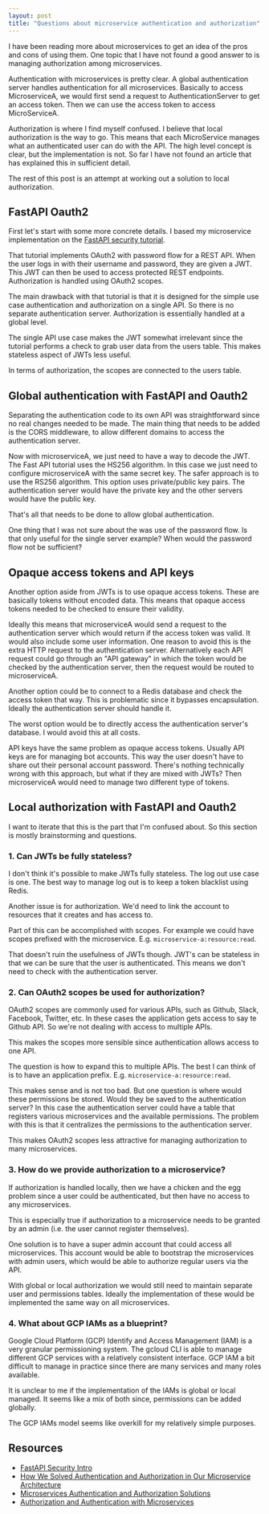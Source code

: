 ```yaml
---
layout: post
title: "Questions about microservice authentication and authorization"
---
```


I have been reading more about microservices to get an idea of the pros and cons of using them. One topic that I have not found a good answer to is managing authorization among microservices.

Authentication with microservices is pretty clear. A global authentication server handles authentication for all microservices. Basically to access MicroserviceA, we would first send a request to AuthenticationServer to get an access token. Then we can use the access token to access MicroServiceA.

Authorization is where I find myself confused. I believe that local authorization is the way to go. This means that each MicroService manages what an authenticated user can do with the API. The high level concept is clear, but the implementation is not. So far I have not found an article that has explained this in sufficient detail.

The rest of this post is an attempt at working out a solution to local authorization.

## FastAPI Oauth2

First let's start with some more concrete details. I based my microservice implementation on the [FastAPI security tutorial](https://fastapi.tiangolo.com/tutorial/security/intro/).

That tutorial implements OAuth2 with password flow for a REST API. When the user logs in with their username and password, they are given a JWT. This JWT can then be used to access protected REST endpoints. Authorization is handled using OAuth2 scopes.

The main drawback with that tutorial is that it is designed for the simple use case authentication and authorization on a single API. So there is no separate authentication server. Authorization is essentially handled at a global level.

The single API use case makes the JWT somewhat irrelevant since the tutorial performs a check to grab user data from the users table. This makes stateless aspect of JWTs less useful.

In terms of authorization, the scopes are connected to the users table.

## Global authentication with FastAPI and Oauth2

Separating the authentication code to its own API was straightforward since no real changes needed to be made. The main thing that needs to be added is the CORS middleware, to allow different domains to access the authentication server.

Now with microserviceA, we just need to have a way to decode the JWT. The Fast API tutorial uses the HS256 algorithm. In this case we just need to configure microserviceA with the same secret key. The safer approach is to use the RS256 algorithm. This option uses private/public key pairs. The authentication server would have the private key and the other servers would have the public key.

That's all that needs to be done to allow global authentication.

One thing that I was not sure about the was use of the password flow. Is that only useful for the single server example? When would the password flow not be sufficient?

## Opaque access tokens and API keys

Another option aside from JWTs is to use opaque access tokens. These are basically tokens without encoded data. This means that opaque access tokens needed to be checked to ensure their validity.

Ideally this means that microserviceA would send a request to the authentication server which would return if the access token was valid. It would also include some user information. One reason to avoid this is the extra HTTP request to the authentication server. Alternatively each API request could go through an "API gateway" in which the token would be checked by the authentication server, then the request would be routed to microserviceA.

Another option could be to connect to a Redis database and check the access token that way. This is problematic since it bypasses encapsulation. Ideally the authentication server should handle it.

The worst option would be to directly access the authentication server's database. I would avoid this at all costs.

API keys have the same problem as opaque access tokens. Usually API keys are for managing bot accounts. This way the user doesn't have to share out their personal account password. There's nothing technically wrong with this approach, but what if they are mixed with JWTs? Then microserviceA would need to manage two different type of tokens.

## Local authorization with FastAPI and Oauth2

I want to iterate that this is the part that I'm confused about. So this section is mostly brainstorming and questions.

### 1. Can JWTs be fully stateless?

I don't think it's possible to make JWTs fully stateless. The log out use case is one. The best way to manage log out is to keep a token blacklist using Redis.

Another issue is for authorization. We'd need to link the account to resources that it creates and has access to.

Part of this can be accomplished with scopes. For example we could have scopes prefixed with the microservice. E.g. `microservice-a:resource:read`.

That doesn't ruin the usefulness of JWTs though. JWT's can be stateless in that we can be sure that the user is authenticated. This means we don't need to check with the authentication server.

### 2. Can OAuth2 scopes be used for authorization?

OAuth2 scopes are commonly used for various APIs, such as Github, Slack, Facebook, Twitter, etc. In these cases the application gets access to say te Github API. So we're not dealing with access to multiple APIs.

This makes the scopes more sensible since authentication allows access to one API.

The question is how to expand this to multiple APIs. The best I can think of is to have an application prefix. E.g. `microservice-a:resource:read`.

This makes sense and is not too bad. But one question is where would these permissions be stored. Would they be saved to the authentication server? In this case the authentication server could have a table that registers various microservices and the available permissions. The problem with this is that it centralizes the permissions to the authentication server.

This makes OAuth2 scopes less attractive for managing authorization to many microservices.

### 3. How do we provide authorization to a microservice?

If authorization is handled locally, then we have a chicken and the egg problem since a user could be authenticated, but then have no access to any microservices.

This is especially true if authorization to a microservice needs to be granted by an admin (i.e. the user cannot register themselves).

One solution is to have a super admin account that could access all microservices. This account would be able to bootstrap the microservices with admin users, which would be able to authorize regular users via the API.

With global or local authorization we would still need to maintain separate user and permissions tables. Ideally the implementation of these would be implemented the same way on all microservices.

### 4. What about GCP IAMs as a blueprint?

Google Cloud Platform (GCP) Identify and Access Management (IAM) is a very granular permissioning system. The gcloud CLI is able to manage different GCP services with a relatively consistent interface. GCP IAM a bit difficult to manage in practice since there are many services and many roles available.

It is unclear to me if the implementation of the IAMs is global or local managed. It seems like a mix of both since, permissions can be added globally.

The GCP IAMs model seems like overkill for my relatively simple purposes.

## Resources

- [FastAPI Security Intro](https://fastapi.tiangolo.com/tutorial/security/intro/)
- [How We Solved Authentication and Authorization in Our Microservice Architecture](https://andela.com/insights/how-we-solved-authentication-and-authorization-in-our-microservice-architecture/)
- [Microservices Authentication and Authorization Solutions](https://medium.com/tech-tajawal/microservice-authentication-and-authorization-solutions-e0e5e74b248a)
- [Authorization and Authentication with Microservices](https://www.leanix.net/en/blog/authorization-authentication-with-microservices)

